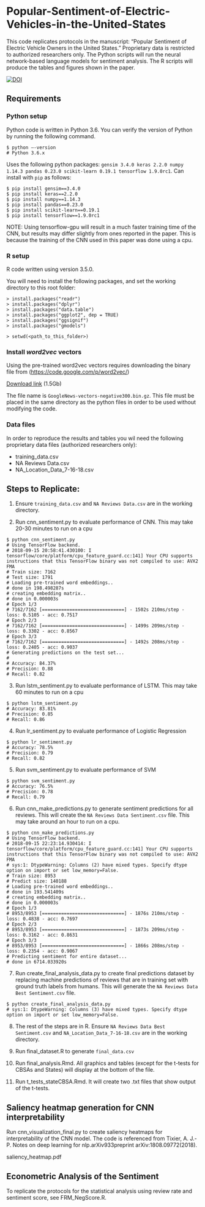 # Popular-Sentiment-of-Electric-Vehicles-in-the-United-States
This code replicates protocols in the manuscript: “Popular Sentiment of Electric Vehicle Owners in the United States.” Proprietary data is restricted to authorized researchers only.
The Python scripts will run the neural network-based language models for sentiment analysis. The R scripts will produce the tables and figures shown in the paper.

[![DOI](https://zenodo.org/badge/149052541.svg)](https://zenodo.org/badge/latestdoi/149052541)

## Requirements

### Python setup
Python code is written in Python 3.6. You can verify the version of Python by running the following command.

```
$ python —-version
# Python 3.6.x
```

Uses the following python packages: `gensim 3.4.0 keras 2.2.0 numpy 1.14.3 pandas 0.23.0 scikit-learn 0.19.1 tensorflow 1.9.0rc1`. Can install with `pip` as follows:

```
$ pip install gensim==3.4.0
$ pip install keras==2.2.0
$ pip install numpy==1.14.3
$ pip install pandas==0.23.0
$ pip install scikit-learn==0.19.1
$ pip install tensorflow==1.9.0rc1
```

NOTE: Using tensorflow-gpu will result in a much faster training time of the CNN, but results may differ slightly from ones reported in the paper. This is because the training of the CNN used in this paper was done using a cpu.


### R setup
R code written using version 3.5.0.

You will need to install the following packages, and set the working directory to this root folder:

```
> install.packages("readr")
> install.packages("dplyr")
> install.packages("data.table")
> install.packages("ggplot2", dep = TRUE)
> install.packages("ggsignif")
> install.packages("gmodels")

> setwd(<path_to_this_folder>)
```

### Install *word2vec* vectors
Using the pre-trained word2vec vectors requires downloading the binary file from (https://code.google.com/p/word2vec/)

[Download link](https://drive.google.com/uc?id=0B7XkCwpI5KDYNlNUTTlSS21pQmM&export=download) (1.5Gb)

The file name is `GoogleNews-vectors-negative300.bin.gz`. This file must be placed in the same directory as the python files in order to be used without modifying the code.

### Data files
In order to reproduce the results and tables you wil need the following proprietary data files (authorized researchers only):

- training_data.csv
- NA Reviews Data.csv
- NA_Location_Data_7-16-18.csv


## Steps to Replicate: 

1. Ensure `training_data.csv` and `NA Reviews Data.csv` are in the working directory.

2. Run cnn_sentiment.py to evaluate performance of CNN. This may take 20-30 minutes to run on a cpu

```
$ python cnn_sentiment.py
# Using TensorFlow backend.
# 2018-09-15 20:58:41.430100: I tensorflow/core/platform/cpu_feature_guard.cc:141] Your CPU supports instructions that this TensorFlow binary was not compiled to use: AVX2 FMA
# Train size: 7162
# Test size: 1791
# Loading pre-trained word embeddings..
# done in 198.498287s
# creating embedding matrix..
# done in 0.000003s
# Epoch 1/3
# 7162/7162 [==============================] - 1502s 210ms/step - loss: 0.5105 - acc: 0.7517
# Epoch 2/3
# 7162/7162 [==============================] - 1499s 209ms/step - loss: 0.3302 - acc: 0.8567
# Epoch 3/3
# 7162/7162 [==============================] - 1492s 208ms/step - loss: 0.2405 - acc: 0.9037
# Generating predictions on the test set...
#
# Accuracy: 84.37%
# Precision: 0.88
# Recall: 0.82
```

3. Run lstm_sentiment.py to evaluate performance of LSTM. This may take 60 minutes to run on a cpu

```
$ python lstm_sentiment.py
# Accuracy: 83.81%
# Precision: 0.85
# Recall: 0.86
```


4. Run lr_sentiment.py to evaluate performance of Logistic Regression

```
$ python lr_sentiment.py
# Accuracy: 78.5%
# Precision: 0.79
# Recall: 0.82
```

5. Run svm_sentiment.py to evaluate performance of SVM

```
$ python svm_sentiment.py
# Accuracy: 76.5%
# Precision: 0.78
# Recall: 0.79
```


6. Run cnn_make_predictions.py to generate sentiment predictions for all reviews. This will create the `NA Reviews Data Sentiment.csv` file. This may take around an hour to run on a cpu.

```
$ python cnn_make_predictions.py
# Using TensorFlow backend.
# 2018-09-15 22:23:14.930414: I tensorflow/core/platform/cpu_feature_guard.cc:141] Your CPU supports instructions that this TensorFlow binary was not compiled to use: AVX2 FMA
# sys:1: DtypeWarning: Columns (2) have mixed types. Specify dtype option on import or set low_memory=False.
# Train size: 8953
# Predict size: 140188
# Loading pre-trained word embeddings..
# done in 193.541409s
# creating embedding matrix..
# done in 0.000003s
# Epoch 1/3
# 8953/8953 [==============================] - 1876s 210ms/step - loss: 0.4838 - acc: 0.7697
# Epoch 2/3
# 8953/8953 [==============================] - 1873s 209ms/step - loss: 0.3162 - acc: 0.8631
# Epoch 3/3
# 8953/8953 [==============================] - 1866s 208ms/step - loss: 0.2354 - acc: 0.9067
# Predicting sentiment for entire dataset...
# done in 6714.033920s
```

7. Run create_final_analysis_data.py to create final predictions dataset by replacing machine predictions of reviews that are in training set with ground truth labels from humans. This will generate the `NA Reviews Data Best Sentiment.csv` file.

```
$ python create_final_analysis_data.py
# sys:1: DtypeWarning: Columns (3) have mixed types. Specify dtype option on import or set low_memory=False.
```

8. The rest of the steps are in R. Ensure `NA Reviews Data Best Sentiment.csv` and `NA_Location_Data_7-16-18.csv` are in the working directory. 

9. Run final_dataset.R to generate `final_data.csv`

10. Run final_analysis.Rmd. All graphics and tables (except for the t-tests for CBSAs and States) will display at the bottom of the file. 

11. Run t_tests_stateCBSA.Rmd. It will create two .txt files that show output of the t-tests.

## Saliency heatmap generation for CNN interpretability
Run cnn_visualization_final.py to create saliency heatmaps for interpretability of the CNN model. The code is referenced from Tixier, A. J.-P.  Notes on deep learning for nlp.arXiv933preprint arXiv:1808.09772(2018).
<object data="saliency_heatmap.pdf" type="application/pdf" width="100%" height="100%">

saliency_heatmap.pdf

## Econometric Analysis of the Sentiment
To replicate the protocols for the statistical analysis using review rate and sentiment score, see FRM_NegScore.R.


 
